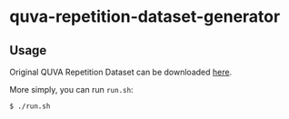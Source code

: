 # quva-repetition-dataset-generator

## Usage

Original QUVA Repetition Dataset can be downloaded [here](https://tomrunia.github.io/projects/repetition/).

More simply, you can run `run.sh`:
```sh
$ ./run.sh
```